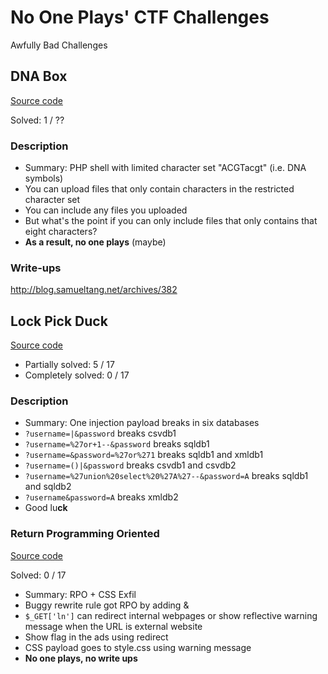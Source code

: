 # No One Plays' CTF Challenges
Awfully Bad Challenges


## DNA Box

[Source code](2017/dnabox)

Solved: 1 / ??

### Description

* Summary: PHP shell with limited character set "ACGTacgt" (i.e. DNA symbols)
* You can upload files that only contain characters in the restricted character set
* You can include any files you uploaded 
* But what's the point if you can only include files that only contains that eight characters?
* **As a result, no one plays** (maybe)

### Write-ups
http://blog.samueltang.net/archives/382



## Lock Pick Duck

[Source code](2018/LockPickDuck)
* Partially solved:  5 / 17
* Completely solved: 0 / 17

### Description

* Summary: One injection payload breaks in six databases
* `?username=|&password` breaks csvdb1
* `?username=%27or+1--&password` breaks sqldb1
* `?username=&password=%27or%271` breaks sqldb1 and xmldb1
* `?username=()|&password` breaks csvdb1 and csvdb2
* `?username=%27union%20select%20%27A%27--&password=A` breaks sqldb1 and sqldb2
* `?username&password=A` breaks xmldb2
* Good lu**ck**



### Return Programming Oriented

[Source code](2018/ReturnProgrammingOriented)

Solved: 0 / 17

* Summary: RPO + CSS Exfil
* Buggy rewrite rule got RPO by adding &
* `$_GET['ln']` can redirect internal webpages or show reflective warning message when the URL is external website 
* Show flag in the ads using redirect
* CSS payload goes to style.css using warning message
* **No one plays, no write ups**
